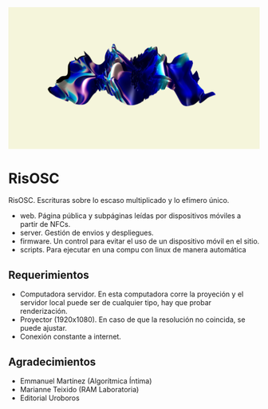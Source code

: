 ![Texto alternativo](assets/img/risoscbanner.jpg)

# RisOSC

RisOSC. Escrituras sobre lo escaso multiplicado y lo efímero único.

- web. Página pública y subpáginas leídas por dispositivos móviles a partir de NFCs. 
- server. Gestión de envios y despliegues. 
- firmware. Un control para evitar el uso de un dispositivo móvil en el sitio.
- scripts. Para ejecutar en una compu con linux de manera automática 

## Requerimientos

- Computadora servidor. En esta computadora corre la proyeción y el servidor local puede ser de cualquier tipo, hay que probar renderización. 
- Proyector (1920x1080). En caso de que la resolución no coincida, se puede ajustar. 
- Conexión constante a internet. 

## Agradecimientos

- Emmanuel Martínez (Algorítmica Íntima)
- Marianne Teixido (RAM Laboratoria)
- Editorial Uroboros 

